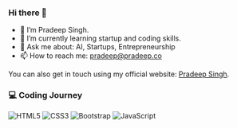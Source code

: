 ### Hi there 👋

- 🔭 I’m Pradeep Singh. 
- 🌱 I’m currently learning startup and coding skills.
- 💬 Ask me about: AI, Startups, Entrepreneurship
- 📫 How to reach me: pradeep@pradeep.co


You can also get in touch using my official website: [Pradeep Singh](https://pradeepsingh.com/).


### 💻 Coding Journey


![HTML5](https://img.shields.io/badge/html5-%23E34F26.svg?style=for-the-badge&logo=html5&logoColor=white) ![CSS3](https://img.shields.io/badge/css3-%231572B6.svg?style=for-the-badge&logo=css3&logoColor=white) ![Bootstrap](https://img.shields.io/badge/bootstrap-%238511FA.svg?style=for-the-badge&logo=bootstrap&logoColor=white) ![JavaScript](https://img.shields.io/badge/javascript-%23323330.svg?style=for-the-badge&logo=javascript&logoColor=%23F7DF1E)



<!--
**pradeepdotco/pradeepdotco** is a ✨ _special_ ✨ repository because its `README.md` (this file) appears on your GitHub profile.
-->
